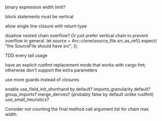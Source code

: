 binary expression width limit?

block statements must be vertical

allow single line closure with return type

disallow nested chain overflow? Or just prefer vertical chain to prevent overflow in general.
let source = Arc::clone(source_file.src.as_ref().expect(
    "the SourceFile should have src",
));

TDD every tail usage

have an explicit rustfmt replacement mode that works with cargo fmt;
otherwise don't support the extra parameters


use more guards instead of closures

enable use_field_init_shorthand by default?
imports_granularity default?
group_imports?
merge_derives? (probably false by default unlike rustfmt)
use_small_heuristics?

Consider not counting the final method call argument list for chain max width.
